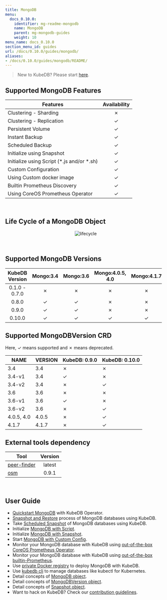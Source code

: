 ```yaml
---
title: MongoDB
menu:
  docs_0.10.0:
    identifier: mg-readme-mongodb
    name: MongoDB
    parent: mg-mongodb-guides
    weight: 10
menu_name: docs_0.10.0
section_menu_id: guides
url: /docs/0.10.0/guides/mongodb/
aliases:
- /docs/0.10.0/guides/mongodb/README/
---
```


> New to KubeDB? Please start [here](/docs/0.10.0/concepts/README).

## Supported MongoDB Features

|                   Features                   | Availability |
| -------------------------------------------- | :----------: |
| Clustering - Sharding                        |   &#10007;   |
| Clustering - Replication                     |   &#10003;   |
| Persistent Volume                            |   &#10003;   |
| Instant Backup                               |   &#10003;   |
| Scheduled Backup                             |   &#10003;   |
| Initialize using Snapshot                    |   &#10003;   |
| Initialize using Script (\*.js and/or \*.sh) |   &#10003;   |
| Custom Configuration                         |   &#10003;   |
| Using Custom docker image                    |   &#10003;   |
| Builtin Prometheus Discovery                 |   &#10003;   |
| Using CoreOS Prometheus Operator             |   &#10003;   |

<br/>

## Life Cycle of a MongoDB Object

<p align="center">
  <img alt="lifecycle"  src="/docs/0.10.0/images/mongodb/mgo-lifecycle.png">
</p>

<br/>

## Supported MongoDB Versions

| KubeDB Version | Mongo:3.4 | Mongo:3.6 | Mongo:4.0.5, 4.0 | Mongo:4.1.7 |
| :------------: | :-------: | :-------: | :--------------: | :---------: |
| 0.1.0 - 0.7.0  | &#10007;  | &#10007;  |     &#10007;     |  &#10007;   |
|     0.8.0      | &#10003;  | &#10003;  |     &#10007;     |  &#10007;   |
|     0.9.0      | &#10003;  | &#10003;  |     &#10007;     |  &#10007;   |
|     0.10.0     | &#10003;  | &#10003;  |     &#10003;     |  &#10003;   |

## Supported MongoDBVersion CRD

Here, &#10003; means supported and &#10007; means deprecated.

|    NAME    | VERSION | KubeDB: 0.9.0 | KubeDB: 0.10.0 |
| ---------- | ------- | ------------- | -------------- |
| 3.4        | 3.4     | &#10007;      | &#10007;       |
| 3.4-v1     | 3.4     | &#10003;      | &#10007;       |
| 3.4-v2     | 3.4     | &#10007;      | &#10003;       |
| 3.6        | 3.6     | &#10007;      | &#10007;       |
| 3.6-v1     | 3.6     | &#10003;      | &#10007;       |
| 3.6-v2     | 3.6     | &#10007;      | &#10003;       |
| 4.0.5, 4.0 | 4.0.5   | &#10007;      | &#10003;       |
| 4.1.7      | 4.1.7   | &#10007;      | &#10003;       |

## External tools dependency

|                                     Tool                                     | Version |
| ---------------------------------------------------------------------------- | :-----: |
| [peer-finder](https://github.com/kubernetes/contrib/tree/master/peer-finder) | latest  |
| [osm](https://github.com/appscode/osm)                                       |  0.9.1  |

<br/>

## User Guide

- [Quickstart MongoDB](/docs/0.10.0/guides/mongodb/quickstart/quickstart) with KubeDB Operator.
- [Snapshot and Restore](/docs/0.10.0/guides/mongodb/snapshot/backup-and-restore) process of MongoDB databases using KubeDB.
- Take [Scheduled Snapshot](/docs/0.10.0/guides/mongodb/snapshot/scheduled-backup) of MongoDB databases using KubeDB.
- Initialize [MongoDB with Script](/docs/0.10.0/guides/mongodb/initialization/using-script).
- Initialize [MongoDB with Snapshot](/docs/0.10.0/guides/mongodb/initialization/using-snapshot).
- Start [MongoDB with Custom Config](/docs/0.10.0/guides/mongodb/custom-config/using-custom-config).
- Monitor your MongoDB database with KubeDB using [out-of-the-box CoreOS Prometheus Operator](/docs/0.10.0/guides/mongodb/monitoring/using-coreos-prometheus-operator).
- Monitor your MongoDB database with KubeDB using [out-of-the-box builtin-Prometheus](/docs/0.10.0/guides/mongodb/monitoring/using-builtin-prometheus).
- Use [private Docker registry](/docs/0.10.0/guides/mongodb/private-registry/using-private-registry) to deploy MongoDB with KubeDB.
- Use [kubedb cli](/docs/0.10.0/guides/mongodb/cli/cli) to manage databases like kubectl for Kubernetes.
- Detail concepts of [MongoDB object](/docs/0.10.0/concepts/databases/mongodb).
- Detail concepts of [MongoDBVersion object](/docs/0.10.0/concepts/catalog/mongodb).
- Detail concepts of [Snapshot object](/docs/0.10.0/concepts/snapshot).
- Want to hack on KubeDB? Check our [contribution guidelines](/docs/0.10.0/CONTRIBUTING).
